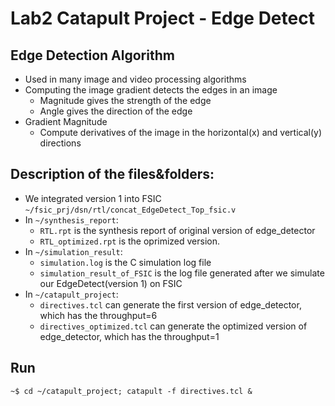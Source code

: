 # Lab2 Catapult Project - Edge Detect

## Edge Detection Algorithm

- Used in many image and video processing algorithms
- Computing the image gradient detects the edges in an image
  - Magnitude gives the strength of the edge
  - Angle gives the direction of the edge
- Gradient Magnitude
  - Compute derivatives of the image in the horizontal(x) and vertical(y) directions

## Description of the files&folders:

- We integrated version 1 into FSIC `~/fsic_prj/dsn/rtl/concat_EdgeDetect_Top_fsic.v`
- In `~/synthesis_report`:
  - `RTL.rpt` is the synthesis report of original version of edge_detector
  - `RTL_optimized.rpt` is the oprimized version.
- In `~/simulation_result`:
  - `simulation.log` is the C simulation log file
  - `simulation_result_of_FSIC` is the log file generated after we simulate our EdgeDetect(version 1) on FSIC
- In `~/catapult_project`: 
  - `directives.tcl` can generate the first version of edge_detector, which has the throughput=6
  - `directives_optimized.tcl` can generate the optimized version of edge_detector, which has the throughput=1

## Run
``` bash=
~$ cd ~/catapult_project; catapult -f directives.tcl &
```

